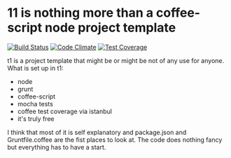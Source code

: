 # 11 is nothing more than a coffee-script node project template

[![Build Status](https://travis-ci.org/tharry/t1.svg?branch=master)](https://travis-ci.org/tharry/t1)
[![Code Climate](https://codeclimate.com/github/tharry/t1/badges/gpa.svg)](https://codeclimate.com/github/tharry/t1)
[![Test Coverage](https://codeclimate.com/github/tharry/t1/badges/coverage.svg)](https://codeclimate.com/github/tharry/t1/coverage)

t1 is a project template that might be or might be not of any use for anyone.
What is set up in t1:
* node
* grunt
* coffee-script
* mocha tests
* coffee test coverage via istanbul
* it's truly free

I think that most of it is self explanatory and package.json
and Gruntfile.coffee are the fist places to look at.
The code does nothing fancy but everything has to have a start.

